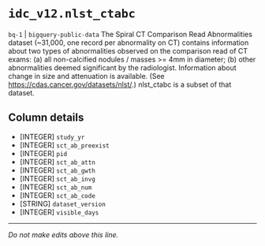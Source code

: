 # `idc_v12.nlst_ctabc`
`bq-1` | `bigquery-public-data`
The Spiral CT Comparison Read Abnormalities dataset (~31,000, one record per abnormality on CT) contains information about two types of abnormalities observed on the comparison read of CT exams: (a) all non-calcified nodules / masses >= 4mm in diameter; (b) other abnormalities deemed significant by the radiologist. Information about change in size and attenuation is available. (See https://cdas.cancer.gov/datasets/nlst/.) nlst_ctabc is a subset of that dataset. 

## Column details
* [INTEGER]   `study_yr`
* [INTEGER]   `sct_ab_preexist`
* [INTEGER]   `pid`
* [INTEGER]   `sct_ab_attn`
* [INTEGER]   `sct_ab_gwth`
* [INTEGER]   `sct_ab_invg`
* [INTEGER]   `sct_ab_num`
* [INTEGER]   `sct_ab_code`
* [STRING]    `dataset_version`
* [INTEGER]   `visible_days`

-------------------------------------------------------------------------------
*Do not make edits above this line.*
